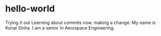 # hello-world
Trying it out
Learning about commits now. making a change.
My name is Kunal Sinha. I am a senior in Aerospace Engineering.
